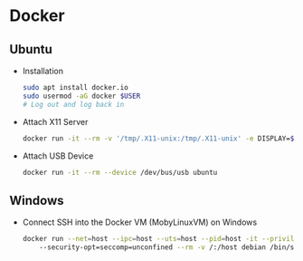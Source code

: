 # Docker

## Ubuntu

* Installation

    ```bash
    sudo apt install docker.io
    sudo usermod -aG docker $USER
    # Log out and log back in
    ```

* Attach X11 Server
    ```bash
    docker run -it --rm -v '/tmp/.X11-unix:/tmp/.X11-unix' -e DISPLAY=$DISPLAY ubuntu
    ```

* Attach USB Device
    ```bash
    docker run -it --rm --device /dev/bus/usb ubuntu
    ```

## Windows

* Connect SSH into the Docker VM (MobyLinuxVM) on Windows

    ```bash
    docker run --net=host --ipc=host --uts=host --pid=host -it --privileged ^
        --security-opt=seccomp=unconfined --rm -v /:/host debian /bin/sh
    ```

